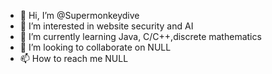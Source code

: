 - 👋 Hi, I’m @Supermonkeydive
- 👀 I’m interested in website security and AI
- 🌱 I’m currently learning Java, C/C++,discrete mathematics
- 💞️ I’m looking to collaborate on NULL
- 📫 How to reach me NULL

<!---
Supermonkeydive/Supermonkeydive is a ✨ special ✨ repository because its `README.md` (this file) appears on your GitHub profile.
You can click the Preview link to take a look at your changes.
--->
